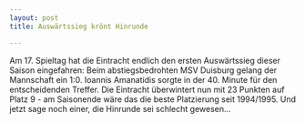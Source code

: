 ```yaml
---
layout: post
title: Auswärtssieg krönt Hinrunde

---
```


Am 17. Spieltag hat die Eintracht endlich den ersten Auswärtssieg dieser Saison eingefahren: Beim abstiegsbedrohten MSV Duisburg gelang der Mannschaft ein 1:0. Ioannis Amanatidis sorgte in der 40. Minute für den entscheidenden Treffer. Die Eintracht überwintert nun mit 23 Punkten auf Platz 9 - am Saisonende wäre das die beste Platzierung seit 1994/1995. Und jetzt sage noch einer, die Hinrunde sei schlecht gewesen...


